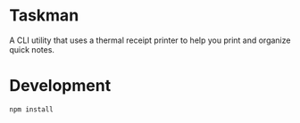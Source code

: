 # Taskman

A CLI utility that uses a thermal receipt printer to help you print and organize quick notes.

# Development

```bash
npm install
```
